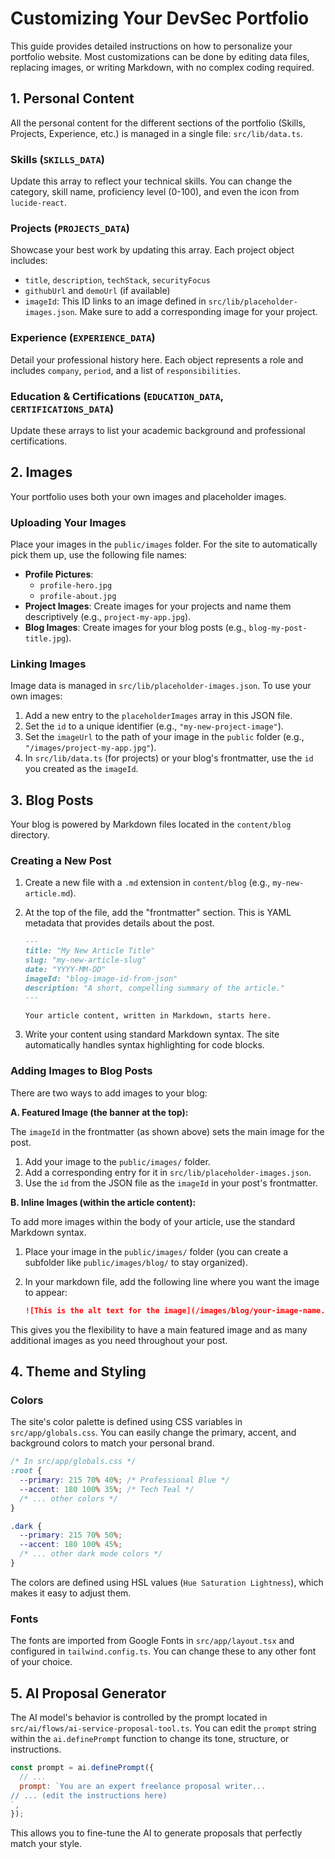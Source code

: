# Customizing Your DevSec Portfolio

This guide provides detailed instructions on how to personalize your portfolio website. Most customizations can be done by editing data files, replacing images, or writing Markdown, with no complex coding required.

## 1. Personal Content

All the personal content for the different sections of the portfolio (Skills, Projects, Experience, etc.) is managed in a single file: `src/lib/data.ts`.

### Skills (`SKILLS_DATA`)

Update this array to reflect your technical skills. You can change the category, skill name, proficiency level (0-100), and even the icon from `lucide-react`.

### Projects (`PROJECTS_DATA`)

Showcase your best work by updating this array. Each project object includes:
- `title`, `description`, `techStack`, `securityFocus`
- `githubUrl` and `demoUrl` (if available)
- `imageId`: This ID links to an image defined in `src/lib/placeholder-images.json`. Make sure to add a corresponding image for your project.

### Experience (`EXPERIENCE_DATA`)

Detail your professional history here. Each object represents a role and includes `company`, `period`, and a list of `responsibilities`.

### Education & Certifications (`EDUCATION_DATA`, `CERTIFICATIONS_DATA`)

Update these arrays to list your academic background and professional certifications.

## 2. Images

Your portfolio uses both your own images and placeholder images.

### Uploading Your Images

Place your images in the `public/images` folder. For the site to automatically pick them up, use the following file names:

- **Profile Pictures**:
  - `profile-hero.jpg`
  - `profile-about.jpg`
- **Project Images**: Create images for your projects and name them descriptively (e.g., `project-my-app.jpg`).
- **Blog Images**: Create images for your blog posts (e.g., `blog-my-post-title.jpg`).

### Linking Images

Image data is managed in `src/lib/placeholder-images.json`. To use your own images:

1.  Add a new entry to the `placeholderImages` array in this JSON file.
2.  Set the `id` to a unique identifier (e.g., `"my-new-project-image"`).
3.  Set the `imageUrl` to the path of your image in the `public` folder (e.g., `"/images/project-my-app.jpg"`).
4.  In `src/lib/data.ts` (for projects) or your blog's frontmatter, use the `id` you created as the `imageId`.

## 3. Blog Posts

Your blog is powered by Markdown files located in the `content/blog` directory.

### Creating a New Post

1.  Create a new file with a `.md` extension in `content/blog` (e.g., `my-new-article.md`).
2.  At the top of the file, add the "frontmatter" section. This is YAML metadata that provides details about the post.

    ```markdown
    ---
    title: "My New Article Title"
    slug: "my-new-article-slug"
    date: "YYYY-MM-DD"
    imageId: "blog-image-id-from-json"
    description: "A short, compelling summary of the article."
    ---

    Your article content, written in Markdown, starts here.
    ```

3.  Write your content using standard Markdown syntax. The site automatically handles syntax highlighting for code blocks.

### Adding Images to Blog Posts

There are two ways to add images to your blog:

**A. Featured Image (the banner at the top):**

The `imageId` in the frontmatter (as shown above) sets the main image for the post.

1.  Add your image to the `public/images/` folder.
2.  Add a corresponding entry for it in `src/lib/placeholder-images.json`.
3.  Use the `id` from the JSON file as the `imageId` in your post's frontmatter.

**B. Inline Images (within the article content):**

To add more images within the body of your article, use the standard Markdown syntax.

1.  Place your image in the `public/images/` folder (you can create a subfolder like `public/images/blog/` to stay organized).
2.  In your markdown file, add the following line where you want the image to appear:

    ```markdown
    ![This is the alt text for the image](/images/blog/your-image-name.jpg)
    ```

This gives you the flexibility to have a main featured image and as many additional images as you need throughout your post.


## 4. Theme and Styling

### Colors

The site's color palette is defined using CSS variables in `src/app/globals.css`. You can easily change the primary, accent, and background colors to match your personal brand.

```css
/* In src/app/globals.css */
:root {
  --primary: 215 70% 40%; /* Professional Blue */
  --accent: 180 100% 35%; /* Tech Teal */
  /* ... other colors */
}

.dark {
  --primary: 215 70% 50%;
  --accent: 180 100% 45%;
  /* ... other dark mode colors */
}
```

The colors are defined using HSL values (`Hue Saturation Lightness`), which makes it easy to adjust them.

### Fonts

The fonts are imported from Google Fonts in `src/app/layout.tsx` and configured in `tailwind.config.ts`. You can change these to any other font of your choice.

## 5. AI Proposal Generator

The AI model's behavior is controlled by the prompt located in `src/ai/flows/ai-service-proposal-tool.ts`. You can edit the `prompt` string within the `ai.definePrompt` function to change its tone, structure, or instructions.
```javascript
const prompt = ai.definePrompt({
  // ...
  prompt: `You are an expert freelance proposal writer...
// ... (edit the instructions here)
`,
});
```

This allows you to fine-tune the AI to generate proposals that perfectly match your style.
